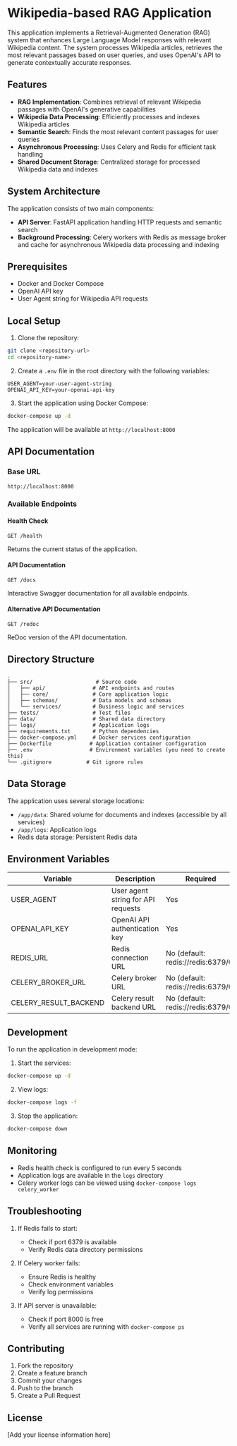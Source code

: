 # Wikipedia-based RAG Application

This application implements a Retrieval-Augmented Generation (RAG) system that enhances Large Language Model responses with relevant Wikipedia content. The system processes Wikipedia articles, retrieves the most relevant passages based on user queries, and uses OpenAI's API to generate contextually accurate responses.

## Features

- **RAG Implementation**: Combines retrieval of relevant Wikipedia passages with OpenAI's generative capabilities
- **Wikipedia Data Processing**: Efficiently processes and indexes Wikipedia articles
- **Semantic Search**: Finds the most relevant content passages for user queries
- **Asynchronous Processing**: Uses Celery and Redis for efficient task handling
- **Shared Document Storage**: Centralized storage for processed Wikipedia data and indexes

## System Architecture

The application consists of two main components:
- **API Server**: FastAPI application handling HTTP requests and semantic search
- **Background Processing**: Celery workers with Redis as message broker and cache for asynchronous Wikipedia data processing and indexing

## Prerequisites

- Docker and Docker Compose
- OpenAI API key
- User Agent string for Wikipedia API requests

## Local Setup

1. Clone the repository:
```bash
git clone <repository-url>
cd <repository-name>
```

2. Create a `.env` file in the root directory with the following variables:
```env
USER_AGENT=your-user-agent-string
OPENAI_API_KEY=your-openai-api-key
```

3. Start the application using Docker Compose:
```bash
docker-compose up -d
```

The application will be available at `http://localhost:8000`

## API Documentation

### Base URL
```
http://localhost:8000
```

### Available Endpoints

#### Health Check
```
GET /health
```
Returns the current status of the application.

#### API Documentation
```
GET /docs
```
Interactive Swagger documentation for all available endpoints.

#### Alternative API Documentation
```
GET /redoc
```
ReDoc version of the API documentation.

## Directory Structure

```
.
├── src/                    # Source code
│   ├── api/               # API endpoints and routes
│   ├── core/              # Core application logic
│   ├── schemas/           # Data models and schemas
│   └── services/          # Business logic and services
├── tests/                 # Test files
├── data/                  # Shared data directory
├── logs/                  # Application logs
├── requirements.txt       # Python dependencies
├── docker-compose.yml     # Docker services configuration
├── Dockerfile            # Application container configuration
├── .env                  # Environment variables (you need to create this)
└── .gitignore           # Git ignore rules
```

## Data Storage

The application uses several storage locations:
- `/app/data`: Shared volume for documents and indexes (accessible by all services)
- `/app/logs`: Application logs
- Redis data storage: Persistent Redis data

## Environment Variables

| Variable | Description | Required |
|----------|-------------|----------|
| USER_AGENT | User agent string for API requests | Yes |
| OPENAI_API_KEY | OpenAI API authentication key | Yes |
| REDIS_URL | Redis connection URL | No (default: redis://redis:6379/0) |
| CELERY_BROKER_URL | Celery broker URL | No (default: redis://redis:6379/0) |
| CELERY_RESULT_BACKEND | Celery result backend URL | No (default: redis://redis:6379/0) |

## Development

To run the application in development mode:

1. Start the services:
```bash
docker-compose up -d
```

2. View logs:
```bash
docker-compose logs -f
```

3. Stop the application:
```bash
docker-compose down
```

## Monitoring

- Redis health check is configured to run every 5 seconds
- Application logs are available in the `logs` directory
- Celery worker logs can be viewed using `docker-compose logs celery_worker`

## Troubleshooting

1. If Redis fails to start:
   - Check if port 6379 is available
   - Verify Redis data directory permissions

2. If Celery worker fails:
   - Ensure Redis is healthy
   - Check environment variables
   - Verify log permissions

3. If API server is unavailable:
   - Check if port 8000 is free
   - Verify all services are running with `docker-compose ps`

## Contributing

1. Fork the repository
2. Create a feature branch
3. Commit your changes
4. Push to the branch
5. Create a Pull Request

## License

[Add your license information here] 